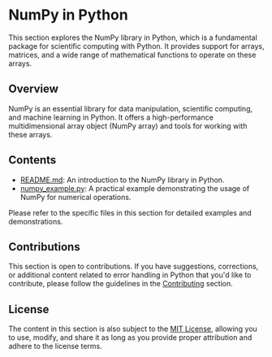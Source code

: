 # NumPy in Python

This section explores the NumPy library in Python, which is a fundamental package for scientific computing with Python. It provides support for arrays, matrices, and a wide range of mathematical functions to operate on these arrays.

## Overview

NumPy is an essential library for data manipulation, scientific computing, and machine learning in Python. It offers a high-performance multidimensional array object (NumPy array) and tools for working with these arrays.

## Contents

- [README.md](README.md): An introduction to the NumPy library in Python.
- [numpy_example.py](numpy_example.py): A practical example demonstrating the usage of NumPy for numerical operations.

Please refer to the specific files in this section for detailed examples and demonstrations.

## Contributions

This section is open to contributions. If you have suggestions, corrections, or additional content related to error handling in Python that you'd like to contribute, please follow the guidelines in the [Contributing](../../Contributing.md) section.

## License

The content in this section is also subject to the [MIT License](../../LICENSE), allowing you to use, modify, and share it as long as you provide proper attribution and adhere to the license terms.
